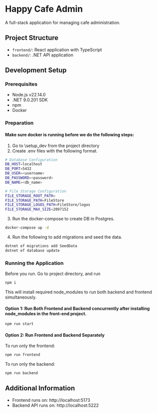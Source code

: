 # Happy Cafe Admin

A full-stack application for managing cafe administration.

## Project Structure

- `frontend/`: React application with TypeScript
- `backend/`: .NET API application

## Development Setup

### Prerequisites

- Node.js v22.14.0
- .NET 9.0.201 SDK
- npm
- Docker 

### Preparation

#### Make sure docker is running before we do the following steps:

1. Go to \setup_dev from the project <root> directory
2. Create .env files with the following format. 
```bash 
# Database Configuration
DB_HOST=localhost
DB_PORT=5432
DB_USER=<username>
DB_PASSWORD=<password>
DB_NAME=<db_name>

# File Storage Configuration
FILE_STORAGE_ROOT_PATH=
FILE_STORAGE_PATH=FileStore
FILE_STORAGE_LOGOS_PATH=FileStore/logos
FILE_STORAGE_MAX_SIZE=2097152
```
3. Run the docker-compose to create DB in Postgres. 
```bash
docker-compose up -d
```

4. Run the following to add migrations and seed the data.
```bash
dotnet ef migrations add SeedData
dotnet ef database update
```

### Running the Application

Before you run. Go to project <Root> directory, and run 

```bash
npm i
```

This will install required node_modules to run both backend and frontend simultaneously.


#### Option 1: Run Both Frontend and Backend concurrently after installing node_modules in the front-end project.

```bash
npm run start
```

#### Option 2: Run Frontend and Backend Separately

To run only the frontend:

```bash
npm run frontend
```

To run only the backend:

```bash
npm run backend
```

## Additional Information

- Frontend runs on: http://localhost:5173
- Backend API runs on:  http://localhost:5222